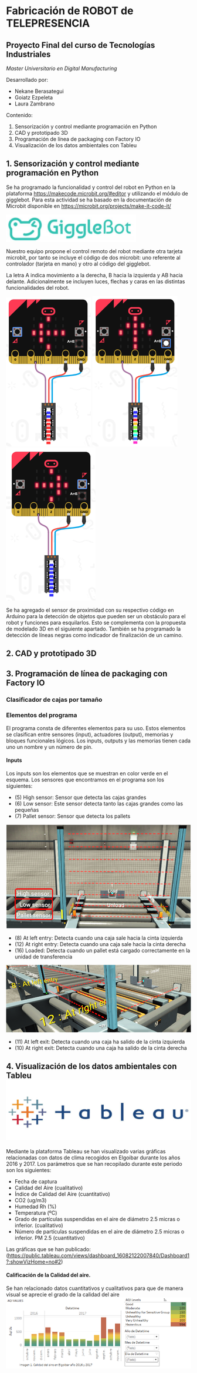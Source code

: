 # Fabricación de ROBOT de TELEPRESENCIA
## Proyecto Final del curso de Tecnologías Industriales
*Master Universitario en Digital Manufacturing*

Desarrollado por:
* Nekane Berasategui
* Goiatz Ezpeleta
* Laura Zambrano


Contenido:
1. Sensorización y control mediante programación en Python
2. CAD y prototipado 3D
3. Programación de línea de packaging con Factory IO
4. Visualización de los datos ambientales con Tableu

## 1. Sensorización y control mediante programación en Python
Se ha programado la funcionalidad y control del robot en Python en la plataforma https://makecode.microbit.org/#editor y utilizando el módulo de gigglebot. Para esta actividad se ha basado en la documentación de Microbit disponible en https://microbit.org/projects/make-it-code-it/

![Extension Gigglebot](/img/ext_giggle.PNG)

Nuestro equipo propone el control remoto del robot mediante otra tarjeta microbit, por tanto se incluye el código de dos microbit: uno referente al controlador (tarjeta en mano) y otro al código del gigglebot.

La letra A indica movimiento a la derecha, B hacia la izquierda y AB hacia delante. Adicionalmente se incluyen luces, flechas y caras en las distintas funcionalidades del robot.

![A](/img/izq.PNG)
![AB](/img/arriba.PNG)
![B](/img/der.PNG)

Se ha agregado el sensor de proximidad con su respectivo código en Arduino para la detección de objetos que pueden ser un obstáculo para el robot y funciones para esquilarlos. Esto se complementa con la propuesta de modelado 3D en el siguiente apartado.
También se ha programado la detección de líneas negras como indicador de finalización de un camino.


## 2. CAD y prototipado 3D
## 3. Programación de línea de packaging con Factory IO

### Clasificador de cajas por tamaño
### Elementos del programa
El programa consta de diferentes elementos para su uso. Estos elementos se clasifican entre sensores (input), actuadores (output), memorias y bloques funcionales lógicos.
Los inputs, outputs y las memorias tienen cada uno un nombre y un número de pin.

#### Inputs
Los inputs son los elementos que se muestran en color verde en el esquema. Los sensores que encontramos en el programa son los siguientes:
* (5) High sensor: Sensor que detecta las cajas grandes 
* (6) Low sensor: Este sensor detecta tanto las cajas grandes como las pequeñas
* (7) Pallet sensor: Sensor que detecta los pallets

![Sensores de detección de altura](/img/1.png)

*	(8) At left entry:	 Detecta cuando una caja sale hacia la cinta izquierda
*	(12) At right entry: Detecta cuando una caja sale hacia la cinta derecha
*	(16) Loaded: Detecta cuando un pallet está cargado correctamente en la unidad de transferencia

![Sensores del transfer](/img/2.png)

*	(11) At left exit: Detecta cuando una caja ha salido de la cinta izquierda
*	(10) At right exit: Detecta cuando una caja ha salido de la cinta derecha

## 4. Visualización de los datos ambientales con Tableu ![](/img/tableau.PNG)
Mediante la plataforma Tableau se han visualizado varias gráficas relacionadas con datos de clima recogidos en Elgoibar durante los años 2016 y 2017. Los parámetros que se han recopilado durante este periodo son los siguientes:

* Fecha de captura
* Calidad del Aire (cualitativo)
* Índice de Calidad del Aire (cuantitativo)
* CO2 (ug/m3)
* Humedad Rh (%)
* Temperatura (ºC)
* Grado de partículas suspendidas en el aire de diámetro 2.5 micras o inferior. (cualitativo)
* Número de partículas suspendidas en el aire de diámetro 2.5 micras o inferior. PM 2.5 (cuantitativo)

Las gráficas que se han publicado: 
(https://public.tableau.com/views/dashboard_16082122007840/Dashboard1?:showVizHome=no#2)

#### Calificación de la Calidad del aire. 
Se han relacionado datos cuantitativos y cualitativos para que de manera visual se aprecie el grado de la calidad del aire
![](/img/calidad_aire.PNG)

